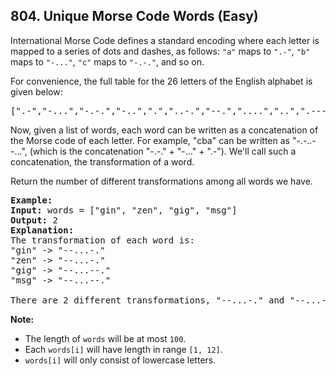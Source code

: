 ## 804. Unique Morse Code Words (Easy)

<p>International Morse Code defines a standard encoding where each letter is mapped to a series of dots and dashes, as follows: <code>&quot;a&quot;</code> maps to <code>&quot;.-&quot;</code>, <code>&quot;b&quot;</code> maps to <code>&quot;-...&quot;</code>, <code>&quot;c&quot;</code> maps to <code>&quot;-.-.&quot;</code>, and so on.</p>

<p>For convenience, the full table for the 26 letters of the English alphabet is given below:</p>

<pre>
[&quot;.-&quot;,&quot;-...&quot;,&quot;-.-.&quot;,&quot;-..&quot;,&quot;.&quot;,&quot;..-.&quot;,&quot;--.&quot;,&quot;....&quot;,&quot;..&quot;,&quot;.---&quot;,&quot;-.-&quot;,&quot;.-..&quot;,&quot;--&quot;,&quot;-.&quot;,&quot;---&quot;,&quot;.--.&quot;,&quot;--.-&quot;,&quot;.-.&quot;,&quot;...&quot;,&quot;-&quot;,&quot;..-&quot;,&quot;...-&quot;,&quot;.--&quot;,&quot;-..-&quot;,&quot;-.--&quot;,&quot;--..&quot;]</pre>

<p>Now, given a list of words, each word can be written as a concatenation of the Morse code of each letter. For example, &quot;cba&quot; can be written as &quot;-.-..--...&quot;, (which is the concatenation &quot;-.-.&quot; + &quot;-...&quot; + &quot;.-&quot;). We&#39;ll call such a concatenation, the transformation&nbsp;of a word.</p>

<p>Return the number of different transformations among all words we have.</p>

<pre>
<strong>Example:</strong>
<strong>Input:</strong> words = [&quot;gin&quot;, &quot;zen&quot;, &quot;gig&quot;, &quot;msg&quot;]
<strong>Output:</strong> 2
<strong>Explanation: </strong>
The transformation of each word is:
&quot;gin&quot; -&gt; &quot;--...-.&quot;
&quot;zen&quot; -&gt; &quot;--...-.&quot;
&quot;gig&quot; -&gt; &quot;--...--.&quot;
&quot;msg&quot; -&gt; &quot;--...--.&quot;

There are 2 different transformations, &quot;--...-.&quot; and &quot;--...--.&quot;.
</pre>

<p><strong>Note:</strong></p>

<ul>
	<li>The length of <code>words</code> will be at most <code>100</code>.</li>
	<li>Each <code>words[i]</code> will have length in range <code>[1, 12]</code>.</li>
	<li><code>words[i]</code> will only consist of lowercase letters.</li>
</ul>
